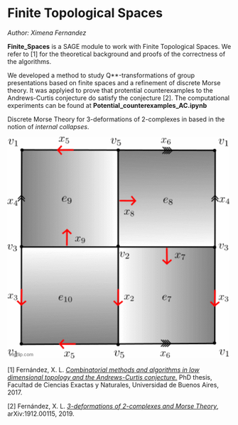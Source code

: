# Finite Topological Spaces
_Author: Ximena Fernandez_

**Finite_Spaces** is a SAGE module to work with Finite Topological Spaces.
We refer to [1] for the theoretical background and proofs of the correctness of the algorithms.

We developed a method to study Q**-transformations of group presentations based on finite spaces and a refinement of discrete Morse theory. It was applyied to prove that protential counterexamples to the Andrews-Curtis conjecture do satisfy the conjecture [2]. The computational experiments can be found at **Potential_counterexamples_AC.ipynb**

Discrete Morse Theory for 3-deformations of 2-complexes in based in the notion of _internal collapses_.

![](Pictures/internal_collapse.gif)

[1] Fernández, X. L. 
<a href='http://cms.dm.uba.ar/academico/carreras/doctorado/Tesis_Ximena_Fernandez.pdf'>_Combinatorial methods and algorithms in low dimensional topology and the Andrews-Curtis conjecture._</a> 
PhD thesis, Facultad de Ciencias Exactas y Naturales, Universidad de
Buenos Aires, 2017.

[2] Fernández, X. L.
<a href='https://arxiv.org/abs/1912.00115'> _3-deformations of 2-complexes and Morse Theory_</a>,  	arXiv:1912.00115, 2019.
